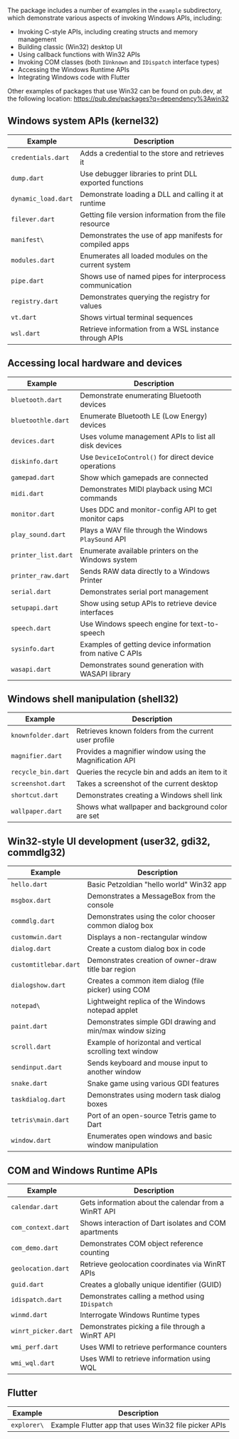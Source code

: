 The package includes a number of examples in the `example` subdirectory, which
demonstrate various aspects of invoking Windows APIs, including:

- Invoking C-style APIs, including creating structs and memory management
- Building classic (Win32) desktop UI
- Using callback functions with Win32 APIs
- Invoking COM classes (both `IUnknown` and `IDispatch` interface types)
- Accessing the Windows Runtime APIs
- Integrating Windows code with Flutter

Other examples of packages that use Win32 can be found on pub.dev, at the
following location: <https://pub.dev/packages?q=dependency%3Awin32>

## Windows system APIs (kernel32)

| Example               | Description                                               |
| --------------------- | --------------------------------------------------------- |
| `credentials.dart`    | Adds a credential to the store and retrieves it           |
| `dump.dart`           | Use debugger libraries to print DLL exported functions    |
| `dynamic_load.dart`   | Demonstrate loading a DLL and calling it at runtime       |
| `filever.dart`        | Getting file version information from the file resource   |
| `manifest\`           | Demonstrates the use of app manifests for compiled apps   |
| `modules.dart`        | Enumerates all loaded modules on the current system       |
| `pipe.dart`           | Shows use of named pipes for interprocess communication   |
| `registry.dart`       | Demonstrates querying the registry for values             |
| `vt.dart`             | Shows virtual terminal sequences                          |
| `wsl.dart`            | Retrieve information from a WSL instance through APIs     |

## Accessing local hardware and devices

| Example               | Description                                               |
| --------------------- | --------------------------------------------------------- |
| `bluetooth.dart`      | Demonstrate enumerating Bluetooth devices                 |
| `bluetoothle.dart`    | Enumerate Bluetooth LE (Low Energy) devices               |
| `devices.dart`        | Uses volume management APIs to list all disk devices      |
| `diskinfo.dart`       | Use `DeviceIoControl()` for direct device operations      |
| `gamepad.dart`        | Show which gamepads are connected                         |
| `midi.dart`           | Demonstrates MIDI playback using MCI commands             |
| `monitor.dart`        | Uses DDC and monitor-config API to get monitor caps       |
| `play_sound.dart`     | Plays a WAV file through the Windows `PlaySound` API      |
| `printer_list.dart`   | Enumerate available printers on the Windows system        |
| `printer_raw.dart`    | Sends RAW data directly to a Windows Printer              |
| `serial.dart`         | Demonstrates serial port management                       |
| `setupapi.dart`       | Show using setup APIs to retrieve device interfaces       |
| `speech.dart`         | Use Windows speech engine for text-to-speech              |
| `sysinfo.dart`        | Examples of getting device information from native C APIs |
| `wasapi.dart`         | Demonstrates sound generation with WASAPI library         |

## Windows shell manipulation (shell32)

| Example               | Description                                               |
| --------------------- | --------------------------------------------------------- |
| `knownfolder.dart`    | Retrieves known folders from the current user profile     |
| `magnifier.dart`      | Provides a magnifier window using the Magnification API   |
| `recycle_bin.dart`    | Queries the recycle bin and adds an item to it            |
| `screenshot.dart`     | Takes a screenshot of the current desktop                 |
| `shortcut.dart`       | Demonstrates creating a Windows shell link                |
| `wallpaper.dart`      | Shows what wallpaper and background color are set         |

## Win32-style UI development (user32, gdi32, commdlg32)

| Example               | Description                                               |
| --------------------- | --------------------------------------------------------- |
| `hello.dart`          | Basic Petzoldian "hello world" Win32 app                  |
| `msgbox.dart`         | Demonstrates a MessageBox from the console                |
| `commdlg.dart`        | Demonstrates using the color chooser common dialog box    |
| `customwin.dart`      | Displays a non-rectangular window                         |
| `dialog.dart`         | Create a custom dialog box in code                        |
| `customtitlebar.dart` | Demonstrates creation of owner-draw title bar region      |
| `dialogshow.dart`     | Creates a common item dialog (file picker) using COM      |
| `notepad\`            | Lightweight replica of the Windows notepad applet         |
| `paint.dart`          | Demonstrates simple GDI drawing and min/max window sizing |
| `scroll.dart`         | Example of horizontal and vertical scrolling text window  |
| `sendinput.dart`      | Sends keyboard and mouse input to another window          |
| `snake.dart`          | Snake game using various GDI features                     |
| `taskdialog.dart`     | Demonstrates using modern task dialog boxes               |
| `tetris\main.dart`    | Port of an open-source Tetris game to Dart                |
| `window.dart`         | Enumerates open windows and basic window manipulation     |

## COM and Windows Runtime APIs

| Example               | Description                                               |
| --------------------- | --------------------------------------------------------- |
| `calendar.dart`       | Gets information about the calendar from a WinRT API      |
| `com_context.dart`    | Shows interaction of Dart isolates and COM apartments     |
| `com_demo.dart`       | Demonstrates COM object reference counting                |
| `geolocation.dart`    | Retrieve geolocation coordinates via WinRT APIs           |
| `guid.dart`           | Creates a globally unique identifier (GUID)               |
| `idispatch.dart`      | Demonstrates calling a method using `IDispatch`           |
| `winmd.dart`          | Interrogate Windows Runtime types                         |
| `winrt_picker.dart`   | Demonstrates picking a file through a WinRT API           |
| `wmi_perf.dart`       | Uses WMI to retrieve performance counters                 |
| `wmi_wql.dart`        | Uses WMI to retrieve information using WQL                |

## Flutter

| Example               | Description                                               |
| --------------------- | --------------------------------------------------------- |
| `explorer\`           | Example Flutter app that uses Win32 file picker APIs      |
